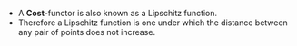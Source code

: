 - A **Cost**-functor is also known as a Lipschitz function.
- Therefore a Lipschitz function is one under which the distance between any pair of points does not increase.
